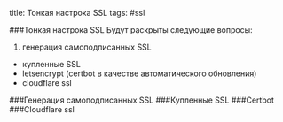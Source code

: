 title: Тонкая настрока SSL
tags: #ssl

###Тонкая  настрока SSL 
Будут раскрыты следующие вопросы:

1. генерация самоподписанных SSL
- купленные SSL
- letsencrypt (certbot в качестве автоматического обновления)
- cloudflare ssl

###Генерация самоподписанных SSL
###Купленные SSL
###Certbot
###Cloudflare ssl
